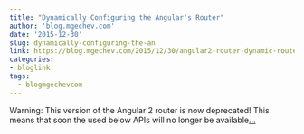 ```yaml
---
title: "Dynamically Configuring the Angular's Router"
author: 'blog.mgechev.com'
date: '2015-12-30'
slug: dynamically-configuring-the-an
link: https://blog.mgechev.com/2015/12/30/angular2-router-dynamic-route-config-definition-creation/
categories:
- bloglink
tags:
  - blogmgechevcom
---
```


Warning: This version of the Angular 2 router is now deprecated! This means that soon the used below APIs will no longer be available[... <i class="fas fa-external-link-alt"></i>](https://blog.mgechev.com/2015/12/30/angular2-router-dynamic-route-config-definition-creation/)

